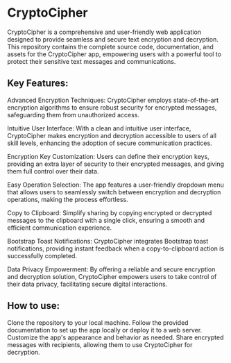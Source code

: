 # CryptoCipher
CryptoCipher is a comprehensive and user-friendly web application designed to provide seamless and secure text encryption and decryption. This repository contains the complete source code, documentation, and assets for the CryptoCipher app, empowering users with a powerful tool to protect their sensitive text messages and communications.

## Key Features:

Advanced Encryption Techniques: CryptoCipher employs state-of-the-art encryption algorithms to ensure robust security for encrypted messages, safeguarding them from unauthorized access.

Intuitive User Interface: With a clean and intuitive user interface, CryptoCipher makes encryption and decryption accessible to users of all skill levels, enhancing the adoption of secure communication practices.

Encryption Key Customization: Users can define their encryption keys, providing an extra layer of security to their encrypted messages, and giving them full control over their data.

Easy Operation Selection: The app features a user-friendly dropdown menu that allows users to seamlessly switch between encryption and decryption operations, making the process effortless.

Copy to Clipboard: Simplify sharing by copying encrypted or decrypted messages to the clipboard with a single click, ensuring a smooth and efficient communication experience.

Bootstrap Toast Notifications: CryptoCipher integrates Bootstrap toast notifications, providing instant feedback when a copy-to-clipboard action is successfully completed.

Data Privacy Empowerment: By offering a reliable and secure encryption and decryption solution, CryptoCipher empowers users to take control of their data privacy, facilitating secure digital interactions.


## How to use:

Clone the repository to your local machine.
Follow the provided documentation to set up the app locally or deploy it to a web server.
Customize the app's appearance and behavior as needed.
Share encrypted messages with recipients, allowing them to use CryptoCipher for decryption.
